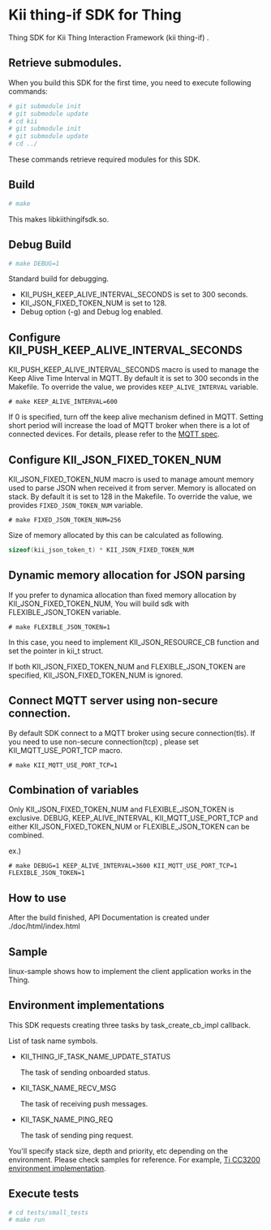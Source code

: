 # Kii thing-if SDK for Thing
Thing SDK for Kii Thing Interaction Framework (kii thing-if) .<br>

## Retrieve submodules.

When you build this SDK for the first time, you need to
execute following commands:

```sh
# git submodule init
# git submodule update
# cd kii
# git submodule init
# git submodule update
# cd ../
```

These commands retrieve required modules for this SDK.

## Build

```sh
# make
```

This makes libkiithingifsdk.so.

## Debug Build
```sh
# make DEBUG=1
```

Standard build for debugging.

- KII\_PUSH\_KEEP\_ALIVE\_INTERVAL\_SECONDS is set to 300 seconds.
- KII\_JSON\_FIXED\_TOKEN\_NUM is set to 128.
- Debug option (-g) and Debug log enabled.


## Configure KII\_PUSH\_KEEP\_ALIVE\_INTERVAL\_SECONDS

KII\_PUSH\_KEEP\_ALIVE\_INTERVAL\_SECONDS macro is used to manage the Keep Alive
Time Interval in MQTT.
By default it is set to 300 seconds in the Makefile.
To override the value, we provides `KEEP_ALIVE_INTERVAL` variable.

```
# make KEEP_ALIVE_INTERVAL=600
```

If 0 is specified, turn off the keep alive mechanism defined in MQTT.
Setting short period will increase the load of MQTT broker when there is a lot
of connected devices.
For details, please refer to the [MQTT spec](http://docs.oasis-open.org/mqtt/mqtt/v3.1.1/os/mqtt-v3.1.1-os.html#_Toc385349238).

## Configure KII\_JSON\_FIXED\_TOKEN\_NUM

KII\_JSON\_FIXED\_TOKEN\_NUM  macro is used to manage amount memory used to
parse JSON when received it from server.
Memory is allocated on stack.
By default it is set to 128 in the Makefile.
To override the value, we provides `FIXED_JSON_TOKEN_NUM` variable.

```
# make FIXED_JSON_TOKEN_NUM=256
```

Size of memory allocated by this can be calculated as following.
```c
sizeof(kii_json_token_t) * KII_JSON_FIXED_TOKEN_NUM
```
## Dynamic memory allocation for JSON parsing
If you prefer to dynamica allocation than fixed memory allocation by
KII\_JSON\_FIXED\_TOKEN\_NUM, You will build sdk with FLEXIBLE\_JSON\_TOKEN
variable.

```
# make FLEXIBLE_JSON_TOKEN=1
```

In this case, you need to implement KII\_JSON\_RESOURCE\_CB function and set the
pointer in kii\_t struct.

If both KII\_JSON\_FIXED\_TOKEN\_NUM and FLEXIBLE\_JSON\_TOKEN are specified,
KII\_JSON\_FIXED\_TOKEN\_NUM is ignored.

## Connect MQTT server using non-secure connection.
By default SDK connect to a MQTT broker using secure connection(tls).
If you need to use non-secure connection(tcp) , please set KII\_MQTT\_USE\_PORT\_TCP macro.

```
# make KII_MQTT_USE_PORT_TCP=1
```

## Combination of variables
Only KII\_JSON\_FIXED\_TOKEN\_NUM and FLEXIBLE\_JSON\_TOKEN is exclusive.
DEBUG, KEEP\_ALIVE\_INTERVAL, KII\_MQTT\_USE\_PORT\_TCP and either KII\_JSON\_FIXED\_TOKEN\_NUM or FLEXIBLE\_JSON\_TOKEN
can be combined.

ex.)

```
# make DEBUG=1 KEEP_ALIVE_INTERVAL=3600 KII_MQTT_USE_PORT_TCP=1 FLEXIBLE_JSON_TOKEN=1
```

## How to use
After the build finished, API Documentation is created under ./doc/html/index.html

## Sample
linux-sample shows how to implement the client application works in the Thing.

## Environment implementations

This SDK requests creating three tasks by task_create_cb_impl callback.  

List of task name symbols.

- KII\_THING\_IF\_TASK\_NAME\_UPDATE\_STATUS

  The task of sending onboarded status.

- KII\_TASK\_NAME\_RECV\_MSG

  The task of receiving push messages.

- KII\_TASK\_NAME\_PING\_REQ

  The task of sending ping request.

You'll specify stack size, depth and priority, etc depending on the environment.
Please check samples for reference.
For example, [Ti CC3200 environment implementation](./cc3200-sample/freertos_thingsdk_demo/kii_thing_if_environment_cc3200.c).

## Execute tests

```sh
# cd tests/small_tests
# make run
```
